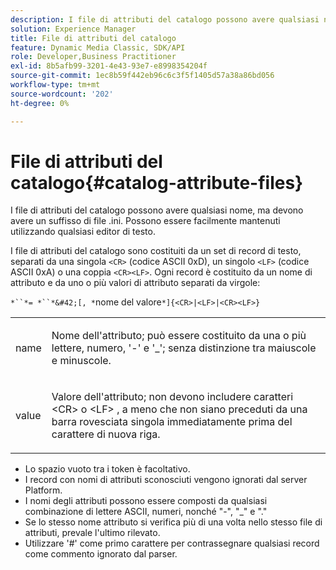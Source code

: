 ```yaml
---
description: I file di attributi del catalogo possono avere qualsiasi nome, ma devono avere un suffisso di file .ini. Possono essere facilmente mantenuti utilizzando qualsiasi editor di testo.
solution: Experience Manager
title: File di attributi del catalogo
feature: Dynamic Media Classic, SDK/API
role: Developer,Business Practitioner
exl-id: 8b5afb99-3201-4e43-93e7-e8998354204f
source-git-commit: 1ec8b59f442eb96c6c3f5f1405d57a38a86bd056
workflow-type: tm+mt
source-wordcount: '202'
ht-degree: 0%

---
```


# File di attributi del catalogo{#catalog-attribute-files}

I file di attributi del catalogo possono avere qualsiasi nome, ma devono avere un suffisso di file .ini. Possono essere facilmente mantenuti utilizzando qualsiasi editor di testo.

I file di attributi del catalogo sono costituiti da un set di record di testo, separati da una singola `<CR>` (codice ASCII 0xD), un singolo `<LF>` (codice ASCII 0xA) o una coppia `<CR><LF>`. Ogni record è costituito da un nome di attributo e da uno o più valori di attributo separati da virgole:

`*``*= *``*&#42;[, *`nome del valore`*]{<CR>|<LF>|<CR><LF>}`

<table id="simpletable_8454AD549FDA421BA1469CDA44132773"> 
 <tr class="strow"> 
  <td class="stentry"> <p> <span class="codeph"> <span class="varname"> name  </span> </span> </p> </td> 
  <td class="stentry"> <p>Nome dell'attributo; può essere costituito da una o più lettere, numero, '-' e '_'; senza distinzione tra maiuscole e minuscole. </p> </td> 
 </tr> 
 <tr class="strow"> 
  <td class="stentry"> <p> <span class="codeph"> <span class="varname"> value  </span> </span> </p> </td> 
  <td class="stentry"> <p>Valore dell'attributo; non devono includere caratteri <span class="codeph"> &lt;CR&gt; </span> o <span class="codeph"> &lt;LF&gt; </span>, a meno che non siano preceduti da una barra rovesciata singola immediatamente prima del carattere di nuova riga. </p> </td> 
 </tr> 
</table>

* Lo spazio vuoto tra i token è facoltativo.
* I record con nomi di attributi sconosciuti vengono ignorati dal server Platform.
* I nomi degli attributi possono essere composti da qualsiasi combinazione di lettere ASCII, numeri, nonché &quot;-&quot;, &quot;_&quot; e &quot;.&quot;
* Se lo stesso nome attributo si verifica più di una volta nello stesso file di attributi, prevale l&#39;ultimo rilevato.
* Utilizzare &#39;#&#39; come primo carattere per contrassegnare qualsiasi record come commento ignorato dal parser.
